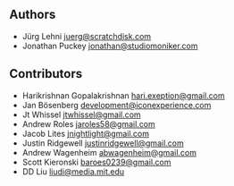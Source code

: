 ## Authors

- Jürg Lehni <juerg@scratchdisk.com>
- Jonathan Puckey <jonathan@studiomoniker.com>

## Contributors

- Harikrishnan Gopalakrishnan <hari.exeption@gmail.com>
- Jan Bösenberg <development@iconexperience.com>
- Jt Whissel <jtwhissel@gmail.com>
- Andrew Roles <jaroles58@gmail.com>
- Jacob Lites <jnightlight@gmail.com>
- Justin Ridgewell <justinridgewell@gmail.com>
- Andrew Wagenheim <abwagenheim@gmail.com>
- Scott Kieronski <baroes0239@gmail.com>
- DD Liu <liudi@media.mit.edu>
